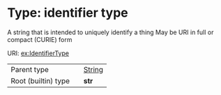 
# Type: identifier type


A string that is intended to uniquely identify a thing May be URI in full or compact (CURIE) form

URI: [ex:IdentifierType](http://example.org/mappings/IdentifierType)

|  |  |  |
| --- | --- | --- |
| Parent type | | [String](type/String.md) |
| Root (builtin) type | | **str** |
